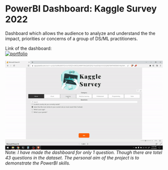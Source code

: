 # PowerBI Dashboard: Kaggle Survey 2022

Dashboard which allows the audience to analyze and understand the the impact, priorities or concerns of a group of DS/ML practitioners.

Link of the dashboard:<br>
[![portfolio](https://img.shields.io/badge/%F0%9F%94%97-Go%20to%20Dashboard-lightgrey?style=for-the-badge)](https://app.powerbi.com/view?r=eyJrIjoiYzk4MzdkNTItZmUxYS00ZjFmLWFjYjUtMWY5MzQxM2Q0YjU1IiwidCI6IjU3OGQ5ZjNlLTlkMTItNDBiMi1hNjJlLWI3NzdiZGYyNTVhMiJ9)

<p><img align="left" src="https://github.com/asksawant/kaggle-survey-2022/blob/main/power-bi-dashboard/assets/dashboard-gif.gif" /></p>

<br>

Note: _I have made the dashboard for only 1 question. Though there are totel 43 questions in the dataset. The personal aim of the project is to 
demonstrate the PowerBI skills._
